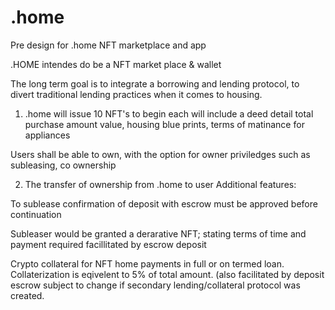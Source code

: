 # .home
Pre design for .home NFT marketplace and app

.HOME intendes do be a NFT market place & wallet

The long term goal is to integrate a borrowing and lending protocol, to divert traditional lending practices when it comes to housing. 

1) .home will issue 10 NFT's to begin  each will include a deed detail total purchase amount value, housing blue prints, terms of matinance for appliances

Users shall be able to own, with the option for owner priviledges such as subleasing, co ownership

2) The transfer of ownership from .home to user 
Additional features:

To sublease confirmation of deposit with escrow must be approved before continuation 

Subleaser would be granted a derarative NFT; stating terms of time and payment required facillitated by escrow deposit 

Crypto collateral for NFT home payments in full or on termed loan. Collaterization is eqivelent to 5% of total amount. (also facilitated by deposit escrow subject to change if secondary lending/collateral protocol was created. 

